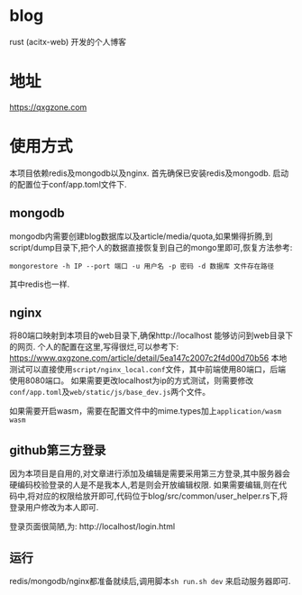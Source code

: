 # blog
rust (acitx-web) 开发的个人博客

# 地址
https://qxgzone.com

# 使用方式
本项目依赖redis及mongodb以及nginx.
首先确保已安装redis及mongodb.
启动的配置位于conf/app.toml文件下.

## mongodb
mongodb内需要创建blog数据库以及article/media/quota,如果懒得折腾,到script/dump目录下,把个人的数据直接恢复到自己的mongo里即可,恢复方法参考:
```
mongorestore -h IP --port 端口 -u 用户名 -p 密码 -d 数据库 文件存在路径
```
其中redis也一样.
## nginx
将80端口映射到本项目的web目录下,确保http://localhost 能够访问到web目录下的网页.
个人的配置在这里,写得很烂,可以参考下: https://www.qxgzone.com/article/detail/5ea147c2007c2f4d00d70b56
本地测试可以直接使用`script/nginx_local.conf`文件，其中前端使用80端口，后端使用8080端口。
如果需要更改localhost为ip的方式测试，则需要修改`conf/app.toml`及`web/static/js/base_dev.js`两个文件。

如果需要开启wasm，需要在配置文件中的mime.types加上`application/wasm wasm`
## github第三方登录
因为本项目是自用的,对文章进行添加及编辑是需要采用第三方登录,其中服务器会硬编码校验登录的人是不是我本人,若是则会开放编辑权限.
如果需要编辑,则在代码中,将对应的权限给放开即可,代码位于blog/src/common/user_helper.rs下,将登录用户修改为本人即可.

登录页面很简陋,为: http://localhost/login.html


## 运行
redis/mongodb/nginx都准备就续后,调用脚本`sh run.sh dev` 来启动服务器即可.
